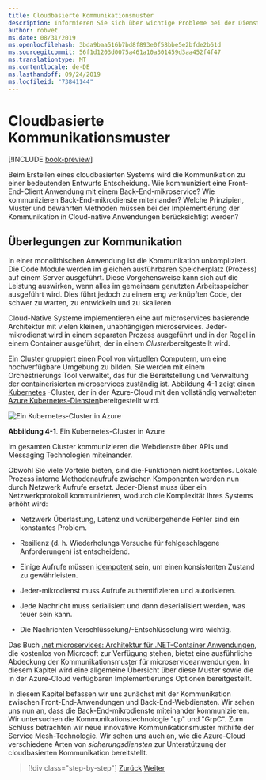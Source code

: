 ```yaml
---
title: Cloudbasierte Kommunikationsmuster
description: Informieren Sie sich über wichtige Probleme bei der Dienst Kommunikation in Cloud-native Anwendungen
author: robvet
ms.date: 08/31/2019
ms.openlocfilehash: 3bda9baa516b7bd8f893e0f58bbe5e2bfde2b61d
ms.sourcegitcommit: 56f1d1203d0075a461a10a301459d3aa452f4f47
ms.translationtype: MT
ms.contentlocale: de-DE
ms.lasthandoff: 09/24/2019
ms.locfileid: "73841144"
---
```

# <a name="cloud-native-communication-patterns"></a>Cloudbasierte Kommunikationsmuster

[!INCLUDE [book-preview](../../../includes/book-preview.md)]

Beim Erstellen eines cloudbasierten Systems wird die Kommunikation zu einer bedeutenden Entwurfs Entscheidung. Wie kommuniziert eine Front-End-Client Anwendung mit einem Back-End-mikroservice? Wie kommunizieren Back-End-mikrodienste miteinander? Welche Prinzipien, Muster und bewährten Methoden müssen bei der Implementierung der Kommunikation in Cloud-native Anwendungen berücksichtigt werden?

## <a name="communication-considerations"></a>Überlegungen zur Kommunikation

In einer monolithischen Anwendung ist die Kommunikation unkompliziert. Die Code Module werden im gleichen ausführbaren Speicherplatz (Prozess) auf einem Server ausgeführt. Diese Vorgehensweise kann sich auf die Leistung auswirken, wenn alles im gemeinsam genutzten Arbeitsspeicher ausgeführt wird. Dies führt jedoch zu einem eng verknüpften Code, der schwer zu warten, zu entwickeln und zu skalieren

Cloud-Native Systeme implementieren eine auf microservices basierende Architektur mit vielen kleinen, unabhängigen microservices. Jeder-mikrodienst wird in einem separaten Prozess ausgeführt und in der Regel in einem Container ausgeführt, der in einem *Cluster*bereitgestellt wird.

Ein Cluster gruppiert einen Pool von virtuellen Computern, um eine hochverfügbare Umgebung zu bilden. Sie werden mit einem Orchestrierungs Tool verwaltet, das für die Bereitstellung und Verwaltung der containerisierten microservices zuständig ist. Abbildung 4-1 zeigt einen [Kubernetes](https://kubernetes.io) -Cluster, der in der Azure-Cloud mit den vollständig verwalteten [Azure Kubernetes-Diensten](https://docs.microsoft.com/azure/aks/intro-kubernetes)bereitgestellt wird.

![Ein Kubernetes-Cluster in Azure](./media/kubernetes-cluster-in-azure.png)

**Abbildung 4-1**. Ein Kubernetes-Cluster in Azure

Im gesamten Cluster kommunizieren die Webdienste über APIs und Messaging Technologien miteinander.

Obwohl Sie viele Vorteile bieten, sind die-Funktionen nicht kostenlos. Lokale Prozess interne Methodenaufrufe zwischen Komponenten werden nun durch Netzwerk Aufrufe ersetzt. Jeder-Dienst muss über ein Netzwerkprotokoll kommunizieren, wodurch die Komplexität Ihres Systems erhöht wird:

- Netzwerk Überlastung, Latenz und vorübergehende Fehler sind ein konstantes Problem.

- Resilienz (d. h. Wiederholungs Versuche für fehlgeschlagene Anforderungen) ist entscheidend.

- Einige Aufrufe müssen [idempotent](https://www.restapitutorial.com/lessons/idempotency.html) sein, um einen konsistenten Zustand zu gewährleisten.

- Jeder-mikrodienst muss Aufrufe authentifizieren und autorisieren.

- Jede Nachricht muss serialisiert und dann deserialisiert werden, was teuer sein kann.

- Die Nachrichten Verschlüsselung/-Entschlüsselung wird wichtig.

Das Buch [.net microservices: Architektur für .NET-Container Anwendungen](https://docs.microsoft.com/dotnet/standard/microservices-architecture/), die kostenlos von Microsoft zur Verfügung stehen, bietet eine ausführliche Abdeckung der Kommunikationsmuster für microserviceanwendungen. In diesem Kapitel wird eine allgemeine Übersicht über diese Muster sowie die in der Azure-Cloud verfügbaren Implementierungs Optionen bereitgestellt.

In diesem Kapitel befassen wir uns zunächst mit der Kommunikation zwischen Front-End-Anwendungen und Back-End-Webdiensten. Wir sehen uns nun an, dass die Back-End-mikrodienste miteinander kommunizieren. Wir untersuchen die Kommunikationstechnologie "up" und "GrpC". Zum Schluss betrachten wir neue innovative Kommunikationsmuster mithilfe der Service Mesh-Technologie. Wir sehen uns auch an, wie die Azure-Cloud verschiedene Arten von *sicherungsdiensten* zur Unterstützung der cloudbasierten Kommunikation bereitstellt.

>[!div class="step-by-step"]
>[Zurück](other-deployment-options.md)
>[Weiter](front-end-communication.md)
